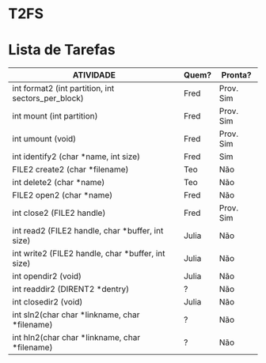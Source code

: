 # T2FS #

# Lista de Tarefas #

| ATIVIDADE                                          | Quem?      | Pronta? |
| -------------------------------------------------- | ---------- | ------- |
| int format2 (int partition, int sectors_per_block) | Fred | Prov. Sim|
| int mount (int partition) | Fred | Prov. Sim |
| int umount (void) | Fred | Prov. Sim |
| int identify2 (char *name, int size) | Fred | Sim |
| FILE2 create2 (char *filename) | Teo | Não |
| int delete2 (char *name) | Teo | Não |
| FILE2 open2 (char *name) | Fred | Não |
| int close2 (FILE2 handle) | Fred | Prov. Sim |
| int read2 (FILE2 handle, char *buffer, int size) | Julia | Não |
| int write2 (FILE2 handle, char *buffer, int size) | Julia | Não |
| int opendir2 (void) | Julia | Não |
| int readdir2 (DIRENT2 *dentry) | ? | Não |
| int closedir2 (void) | Julia | Não |
| int sln2(char char *linkname, char *filename) | ? | Não |
| int hln2(char char *linkname, char *filename) | ? | Não |
